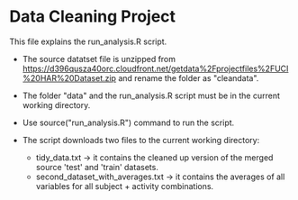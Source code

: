 Data Cleaning Project
========================================
This file explains the run_analysis.R script.

* The source datatset file is unzipped from https://d396qusza40orc.cloudfront.net/getdata%2Fprojectfiles%2FUCI%20HAR%20Dataset.zip and rename the folder as "cleandata".

* The folder "data" and the run_analysis.R script must be in the current working directory.
* Use source("run_analysis.R") command to run the script. 
* The script downloads two files to the current working directory:
  - tidy_data.txt -> it contains the cleaned up version of the merged source 'test' and 'train' datasets.
  - second_dataset_with_averages.txt -> it contains the averages of all variables for all subject + activity combinations.
